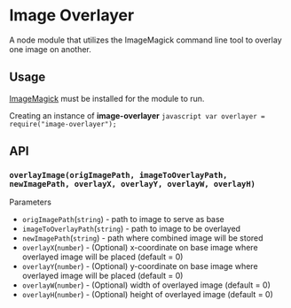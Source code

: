 # Image Overlayer

A node module that utilizes the ImageMagick command line tool to overlay one image on another.

## Usage
[ImageMagick](http://www.imagemagick.org/script/index.php) must be installed for the module to run.

Creating an instance of **image-overlayer**
    ```javascript
    var overlayer = require("image-overlayer");
    ```

## API

### `overlayImage(origImagePath, imageToOverlayPath, newImagePath, overlayX, overlayY, overlayW, overlayH)`
Parameters
* `origImagePath`(`string`) - path to image to serve as base
* `imageToOverlayPath`(`string`) - path to image to be overlayed
* `newImagePath`(`string`) - path where combined image will be stored
* `overlayX`(`number`) - (Optional) x-coordinate on base image where overlayed image will be placed (default = 0)
* `overlayY`(`number`) - (Optional) y-coordinate on base image where overlayed image will be placed (default = 0)
* `overlayW`(`number`) - (Optional) width of overlayed image (default = 0)
* `overlayH`(`number`) - (Optional) height of overlayed image (default = 0)


